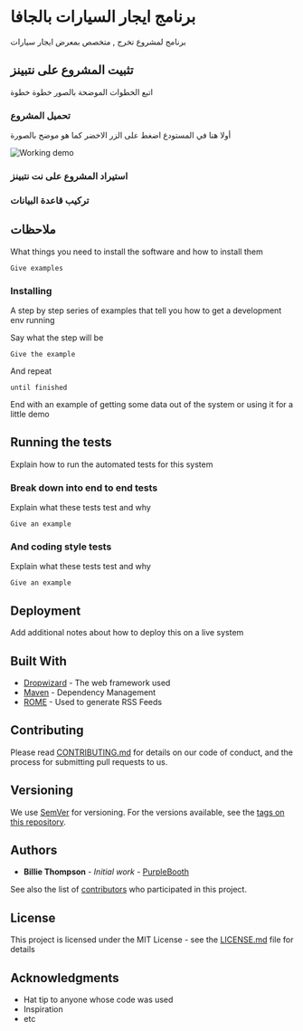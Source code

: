 # برنامج ايجار السيارات بالجافا

برنامج لمشروع تخرج , متخصص بمعرض ايجار سيارات

## تثبيت المشروع على نتبينز

اتبع الخطوات الموضحة بالصور خطوة خطوة

### تحميل المشروع

أولا هنا في المستودع اضغط على الزر الاخضر كما هو موضح بالصورة

![Working demo](https://imgur.com/F09H1DX.png)

### استيراد المشروع على نت نتبينز

### تركيب قاعدة البيانات

## ملاحظات

What things you need to install the software and how to install them

```
Give examples
```

### Installing

A step by step series of examples that tell you how to get a development env running

Say what the step will be

```
Give the example
```

And repeat

```
until finished
```

End with an example of getting some data out of the system or using it for a little demo

## Running the tests

Explain how to run the automated tests for this system

### Break down into end to end tests

Explain what these tests test and why

```
Give an example
```

### And coding style tests

Explain what these tests test and why

```
Give an example
```

## Deployment

Add additional notes about how to deploy this on a live system

## Built With

* [Dropwizard](http://www.dropwizard.io/1.0.2/docs/) - The web framework used
* [Maven](https://maven.apache.org/) - Dependency Management
* [ROME](https://rometools.github.io/rome/) - Used to generate RSS Feeds

## Contributing

Please read [CONTRIBUTING.md](https://gist.github.com/PurpleBooth/b24679402957c63ec426) for details on our code of conduct, and the process for submitting pull requests to us.

## Versioning

We use [SemVer](http://semver.org/) for versioning. For the versions available, see the [tags on this repository](https://github.com/your/project/tags).

## Authors

* **Billie Thompson** - *Initial work* - [PurpleBooth](https://github.com/PurpleBooth)

See also the list of [contributors](https://github.com/your/project/contributors) who participated in this project.

## License

This project is licensed under the MIT License - see the [LICENSE.md](LICENSE.md) file for details

## Acknowledgments

* Hat tip to anyone whose code was used
* Inspiration
* etc
